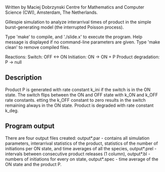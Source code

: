 Written by Maciej Dobrzynski
Centre for Mathematics and Computer Science (CWI), Amsterdam, The Netherlands.

Gillespie simulation to analyze interarrival times of product in the simple burst-generating model (the interrupted Poisson process).

Type 'make' to compile, and './slide.x' to execute the program. 
Help message is displayed if no command-line parameters are given.
Type 'make clean' to remove compiled files.

  Reactions:
  Switch:     OFF <-> ON
  Initiation: ON -> ON + P
  Product degradation: P -> null  

Description
-----------
Product P is generated with rate constant k_ini if the switch is in the ON state. The switch flips between the ON and OFF state with k_ON and k_OFF rate constants. etting the k_OFF constant to zero results in the switch remaining always in the ON state. Product is degraded with rate constant k_deg.

Program output
--------------
There are four output files created:
output*.par  - contains all simulation parameters, interarrival statistics of the product, statistics of the number of initiations per ON state, and time averages of all the species,
output*.prel - intervals between consecutive product releases (1 column),
output*.bl   - numbers of initiations for every on state,
output*.spec - time average of the ON state and the product P.

